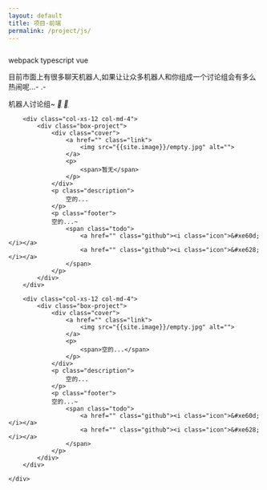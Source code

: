 ```yaml
---
layout: default
title: 项目-前端
permalink: /project/js/
---
```


<div class="project-list container-fluid">
	<div class="row">
		<div class="col-xs-12 col-md-4">
			<div class="box-project">
				<div class="cover">
					<a href="http://www.5u55.cn/a/robotChatter/" class="link">
						<img src="{{site.image}}/project/js-project-main2.jpeg" alt="">
					</a>
					<p>
						<span>webpack</span>
						<span>typescript</span>
						<span>vue</span>
					</p>
				</div>
				<p class="description">
					目前市面上有很多聊天机器人,如果让让众多机器人和你组成一个讨论组会有多么热闹呢...- .-
				</p>
				<p class="footer">
				机器人讨论组~
					<span class="todo">
						<a href="https://github.com/vace/robotChatter" class="github"><i class="icon">&#xe60d;</i></a>
						<a href="http://www.5u55.cn/a/robotChatter/" class="github"><i class="icon">&#xe628;</i></a>
					</span>
				</p>
			</div>
		</div>

		
		<div class="col-xs-12 col-md-4">
			<div class="box-project">
				<div class="cover">
					<a href="" class="link">
						<img src="{{site.image}}/empty.jpg" alt="">
					</a>
					<p>
						<span>暂无</span>
					</p>
				</div>
				<p class="description">
					空的...
				</p>
				<p class="footer">
				空的...~
					<span class="todo">
						<a href="" class="github"><i class="icon">&#xe60d;</i></a>
						<a href="" class="github"><i class="icon">&#xe628;</i></a>
					</span>
				</p>
			</div>
		</div>

		<div class="col-xs-12 col-md-4">
			<div class="box-project">
				<div class="cover">
					<a href="" class="link">
						<img src="{{site.image}}/empty.jpg" alt="">
					</a>
					<p>
						<span>空的...</span>
					</p>
				</div>
				<p class="description">
					空的...
				</p>
				<p class="footer">
				空的...~
					<span class="todo">
						<a href="" class="github"><i class="icon">&#xe60d;</i></a>
						<a href="" class="github"><i class="icon">&#xe628;</i></a>
					</span>
				</p>
			</div>
		</div>

	</div>
</div>